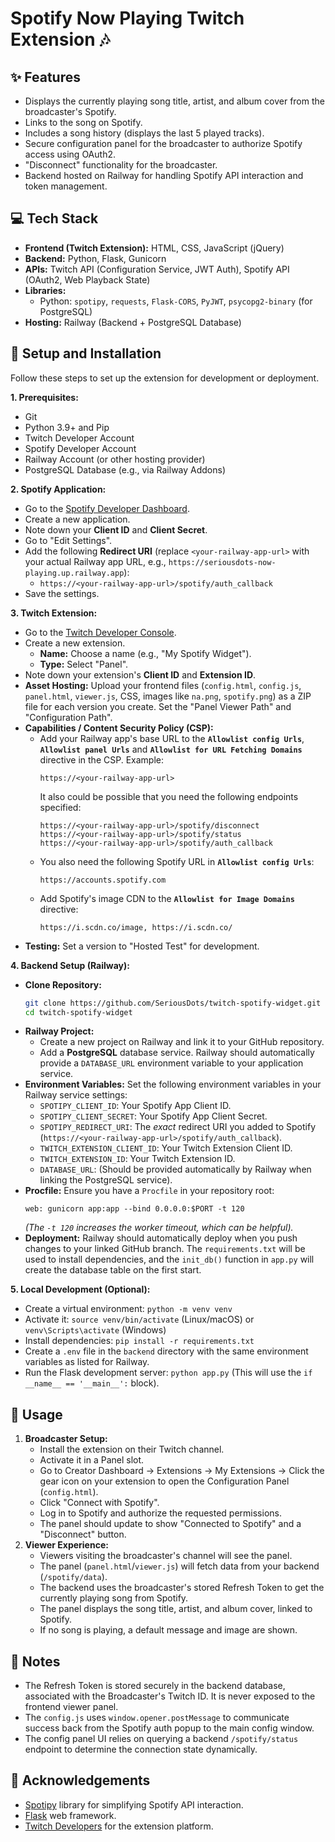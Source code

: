 # Spotify Now Playing Twitch Extension 🎶

## ✨ Features

* Displays the currently playing song title, artist, and album cover from the broadcaster's Spotify.
* Links to the song on Spotify.
* Includes a song history (displays the last 5 played tracks).
* Secure configuration panel for the broadcaster to authorize Spotify access using OAuth2.
* "Disconnect" functionality for the broadcaster.
* Backend hosted on Railway for handling Spotify API interaction and token management.

## 💻 Tech Stack

* **Frontend (Twitch Extension):** HTML, CSS, JavaScript (jQuery)
* **Backend:** Python, Flask, Gunicorn
* **APIs:** Twitch API (Configuration Service, JWT Auth), Spotify API (OAuth2, Web Playback State)
* **Libraries:**
    * Python: `spotipy`, `requests`, `Flask-CORS`, `PyJWT`, `psycopg2-binary` (for PostgreSQL)
* **Hosting:** Railway (Backend + PostgreSQL Database)

## 🔧 Setup and Installation

Follow these steps to set up the extension for development or deployment.

**1. Prerequisites:**

* Git
* Python 3.9+ and Pip
* Twitch Developer Account
* Spotify Developer Account
* Railway Account (or other hosting provider)
* PostgreSQL Database (e.g., via Railway Addons)

**2. Spotify Application:**

* Go to the [Spotify Developer Dashboard](https://developer.spotify.com/dashboard/).
* Create a new application.
* Note down your **Client ID** and **Client Secret**.
* Go to "Edit Settings".
* Add the following **Redirect URI** (replace `<your-railway-app-url>` with your actual Railway app URL, e.g., `https://seriousdots-now-playing.up.railway.app`):
    * `https://<your-railway-app-url>/spotify/auth_callback`
* Save the settings.

**3. Twitch Extension:**

* Go to the [Twitch Developer Console](https://dev.twitch.tv/console/extensions).
* Create a new extension.
    * **Name:** Choose a name (e.g., "My Spotify Widget").
    * **Type:** Select "Panel".
* Note down your extension's **Client ID** and **Extension ID**.
* **Asset Hosting:** Upload your frontend files (`config.html`, `config.js`, `panel.html`, `viewer.js`, CSS, images like `na.png`, `spotify.png`) as a ZIP file for each version you create. Set the "Panel Viewer Path" and "Configuration Path".
* **Capabilities / Content Security Policy (CSP):**
    * Add your Railway app's base URL to the **`Allowlist config Urls`**, **`Allowlist panel Urls`** and **`Allowlist for URL Fetching Domains`** directive in the CSP. Example:
        ```
        https://<your-railway-app-url> 
        ````
        It also could be possible that you need the following endpoints specified: 
        ```
        https://<your-railway-app-url>/spotify/disconnect
        https://<your-railway-app-url>/spotify/status
        https://<your-railway-app-url>/spotify/auth_callback
        ```
    * You also need the following Spotify URL in **`Allowlist config Urls`**:
        ```
        https://accounts.spotify.com
        ```
    * Add Spotify's image CDN to the **`Allowlist for Image Domains`** directive:
        ```
        https://i.scdn.co/image, https://i.scdn.co/
        ```
* **Testing:** Set a version to "Hosted Test" for development.

**4. Backend Setup (Railway):**

* **Clone Repository:**
    ```bash
    git clone https://github.com/SeriousDots/twitch-spotify-widget.git
    cd twitch-spotify-widget
    ```
* **Railway Project:**
    * Create a new project on Railway and link it to your GitHub repository.
    * Add a **PostgreSQL** database service. Railway should automatically provide a `DATABASE_URL` environment variable to your application service.
* **Environment Variables:** Set the following environment variables in your Railway service settings:
    * `SPOTIPY_CLIENT_ID`: Your Spotify App Client ID.
    * `SPOTIPY_CLIENT_SECRET`: Your Spotify App Client Secret.
    * `SPOTIPY_REDIRECT_URI`: The *exact* redirect URI you added to Spotify (`https://<your-railway-app-url>/spotify/auth_callback`).
    * `TWITCH_EXTENSION_CLIENT_ID`: Your Twitch Extension Client ID.
    * `TWITCH_EXTENSION_ID`: Your Twitch Extension ID.
    * `DATABASE_URL`: (Should be provided automatically by Railway when linking the PostgreSQL service).
* **Procfile:** Ensure you have a `Procfile` in your repository root:
    ```Procfile
    web: gunicorn app:app --bind 0.0.0.0:$PORT -t 120
    ```
    *(The `-t 120` increases the worker timeout, which can be helpful).*
* **Deployment:** Railway should automatically deploy when you push changes to your linked GitHub branch. The `requirements.txt` will be used to install dependencies, and the `init_db()` function in `app.py` will create the database table on the first start.

**5. Local Development (Optional):**

* Create a virtual environment: `python -m venv venv`
* Activate it: `source venv/bin/activate` (Linux/macOS) or `venv\Scripts\activate` (Windows)
* Install dependencies: `pip install -r requirements.txt`
* Create a `.env` file in the `backend` directory with the same environment variables as listed for Railway.
* Run the Flask development server: `python app.py` (This will use the `if __name__ == '__main__':` block).

## 🚀 Usage

1.  **Broadcaster Setup:**
    * Install the extension on their Twitch channel.
    * Activate it in a Panel slot.
    * Go to Creator Dashboard -> Extensions -> My Extensions -> Click the gear icon on your extension to open the Configuration Panel (`config.html`).
    * Click "Connect with Spotify".
    * Log in to Spotify and authorize the requested permissions.
    * The panel should update to show "Connected to Spotify" and a "Disconnect" button.
2.  **Viewer Experience:**
    * Viewers visiting the broadcaster's channel will see the panel.
    * The panel (`panel.html`/`viewer.js`) will fetch data from your backend (`/spotify/data`).
    * The backend uses the broadcaster's stored Refresh Token to get the currently playing song from Spotify.
    * The panel displays the song title, artist, and album cover, linked to Spotify.
    * If no song is playing, a default message and image are shown.

## 📝 Notes

* The Refresh Token is stored securely in the backend database, associated with the Broadcaster's Twitch ID. It is never exposed to the frontend viewer panel.
* The `config.js` uses `window.opener.postMessage` to communicate success back from the Spotify auth popup to the main config window.
* The config panel UI relies on querying a backend `/spotify/status` endpoint to determine the connection state dynamically.

## 🙏 Acknowledgements

* [Spotipy](https://spotipy.readthedocs.io/) library for simplifying Spotify API interaction.
* [Flask](https://flask.palletsprojects.com/) web framework.
* [Twitch Developers](https://dev.twitch.tv/) for the extension platform.
